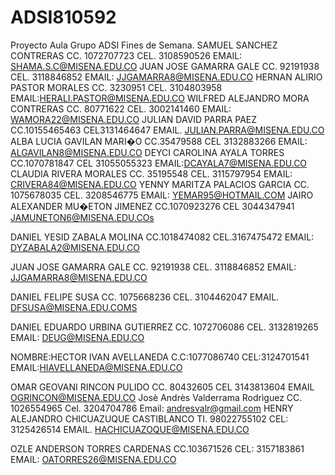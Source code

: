 # ADSI810592
Proyecto Aula Grupo ADSI Fines de Semana.
SAMUEL SANCHEZ CONTRERAS CC. 1072707723 CEL. 3108590526 EMAIL: SHAMA.S.C@MISENA.EDU.CO
JUAN JOSE GAMARRA GALE CC. 92191938 CEL. 3118846852 EMAIL: JJGAMARRA8@MISENA.EDU.CO
HERNAN ALIRIO PASTOR MORALES CC. 3230951 CEL. 3104803958 EMAIL:HERALI.PASTOR@MISENA.EDU.CO
WILFRED ALEJANDRO MORA CONTRERAS CC. 80771622 CEL. 3002141460 EMAIL: WAMORA22@MISENA.EDU.CO
JULIAN DAVID PARRA PAEZ CC.10155465463 CEL3131464647 EMAIL. JULIAN.PARRA@MISENA.EDU.CO
ALBA LUCIA GAVILAN MARI�O CC.35479588 CEL 3132883266 EMAIL: ALGAVILAN8@MISENA.EDU.CO
DEYCI CAROLINA AYALA TORRES CC.1070781847 CEL 31055055323 EMAIL:DCAYALA7@MISENA.EDU.CO
CLAUDIA RIVERA MORALES CC. 35195548 CEL. 3115797954 EMAIL: CRIVERA84@MISENA.EDU.CO
YENNY MARITZA PALACIOS GARCIA CC. 1075678035 CEL. 3208546775 EMAIL: YEMAR95@HOTMAIL.COM
JAIRO ALEXANDER MU�ETON JIMENEZ CC.1070923276 CEL 3044347941 JAMUNETON6@MISENA.EDU.COs


DANIEL YESID ZABALA MOLINA CC.1018474082 CEL.3167475472 EMAIL: DYZABALA2@MISENA.EDU.CO

JUAN JOSE GAMARRA GALE CC. 92191938 CEL. 3118846852 EMAIL: JJGAMARRA8@MISENA.EDU.CO


DANIEL FELIPE SUSA CC. 1075668236 CEL. 3104462047 EMAIL. DFSUSA@MISENA.EDU.COMS



DANIEL EDUARDO URBINA GUTIERREZ  CC. 1072706086 CEL. 3132819265 EMAIL: DEUG@MISENA.EDU.CO

NOMBRE:HECTOR IVAN AVELLANEDA C.C:1077086740 CEL:3124701541 EMAIL:HIAVELLANEDA@MISENA.EDU.CO

OMAR GEOVANI RINCON PULIDO CC. 80432605 CEL 3143813604 EMAIL OGRINCON@MISENA.EDU.CO
Josè Andrès Valderrama Rodrìguez CC. 1026554965 Cel. 3204704786 Email: andresvalr@gmail.com
HENRY ALEJANDRO CHICUAZUQUE CASTIBLANCO TI. 98022755102 CEL: 3125426514 EMAIL. HACHICUAZOQUE@MISENA.EDU.CO



















OZLE ANDERSON TORRES CARDENAS CC.103671526 CEL: 3157183861 EMAIL: OATORRES26@MISENA.EDU.CO
